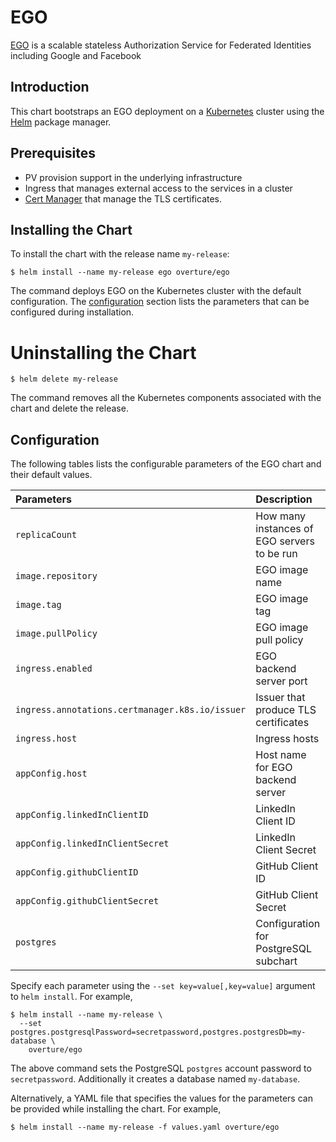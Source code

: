 # EGO

[EGO](https://github.com/overture-stack/ego) is a scalable stateless Authorization Service for Federated Identities including Google and Facebook

## Introduction

This chart bootstraps an EGO deployment on a [Kubernetes](https://kubernetes.io) cluster using the [Helm](https://helm.sh) package manager.

## Prerequisites

- PV provision support in the underlying infrastructure
- Ingress that manages external access to the services in a cluster
- [Cert Manager](https://github.com/jetstack/cert-manager) that manage the TLS certificates.

## Installing the Chart
To install the chart with the release name `my-release`:

```console
$ helm install --name my-release ego overture/ego
```

The command deploys EGO on the Kubernetes cluster with the default configuration. The [configuration](#configuration) section lists the parameters that can be configured during installation.

# Uninstalling the Chart

```console
$ helm delete my-release
```

The command removes all the Kubernetes components associated with the chart and delete the release.

## Configuration
The following tables lists the configurable parameters of the EGO chart and their default values.

| Parameters                                      | Description                                 | Default                                                                     |
|:------------------------------------------------|:--------------------------------------------|:----------------------------------------------------------------------------|
| `replicaCount`                                  | How many instances of EGO servers to be run | 1                                                                           |
| `image.repository`                              | EGO image name                              | overture/ego                                                                |
| `image.tag`                                     | EGO image tag                               | `VERSION`                                                                   |
| `image.pullPolicy`                              | EGO image pull policy                       | `IfNotPresent`                                                              |
| `ingress.enabled`                               | EGO backend server port                     | `true`                                                                      |
| `ingress.annotations.certmanager.k8s.io/issuer` | Issuer that produce TLS certificates        | `letsencrypt-prod-staging`                                                  |
| `ingress.host`                                  | Ingress hosts                               | `ego.staging.cancercollaboratory.org`                                       |
| `appConfig.host`                                | Host name for EGO backend server            | `ego.staging.cancercollaboratory.org`                                       |
| `appConfig.linkedInClientID`                    | LinkedIn Client ID                          | `nil`                                                                       |
| `appConfig.linkedInClientSecret`                | LinkedIn Client Secret                      | `nil`                                                                       |
| `appConfig.githubClientID`                      | GitHub Client ID                            | `nil`                                                                       |
| `appConfig.githubClientSecret`                  | GitHub Client Secret                        | `nil`                                                                       |
| `postgres`                                      | Configuration for PostgreSQL subchart       | `{postgresUsername: postgres, postgresPassword: password, postgresDb: ego}` |



Specify each parameter using the `--set key=value[,key=value]` argument to `helm install`. For example,

```console
$ helm install --name my-release \
  --set postgres.postgresqlPassword=secretpassword,postgres.postgresDb=my-database \
    overture/ego
```

The above command sets the PostgreSQL `postgres` account password to `secretpassword`. Additionally it creates a database named `my-database`.

Alternatively, a YAML file that specifies the values for the parameters can be provided while installing the chart. For example,

```console
$ helm install --name my-release -f values.yaml overture/ego
```
